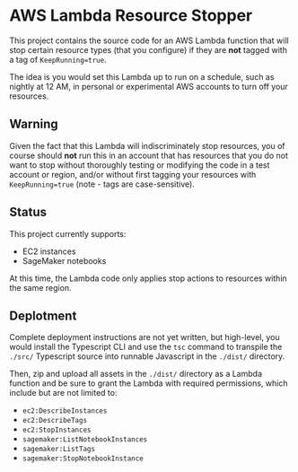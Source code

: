 # AWS Lambda Resource Stopper

This project contains the source code for an AWS Lambda function that will stop certain resource types (that you configure) if they are **not** tagged with a tag of `KeepRunning=true`. 

The idea is you would set this Lambda up to run on a schedule, such as nightly at 12 AM, in personal or experimental AWS accounts to turn off your resources. 

## Warning

Given the fact that this Lambda will indiscriminately stop resources, you of course should **not** run this in an account that has resources that you do not want to stop without thoroughly testing or modifying the code in a test account or region, and/or without first tagging your resources with `KeepRunning=true` (note - tags are case-sensitive).

## Status

This project currently supports: 

* EC2 instances
* SageMaker notebooks

At this time, the Lambda code only applies stop actions to resources within the same region. 

## Deplotment

Complete deployment instructions are not yet written, but high-level, you would install the Typescript CLI and use the `tsc` command to transpile the `./src/` Typescript source into runnable Javascript in the `./dist/` directory.


Then, zip and upload all assets in the `./dist/` directory as a Lambda function and be sure to grant the Lambda with required permissions, which include but are not limited to: 

* `ec2:DescribeInstances`
* `ec2:DescribeTags`
* `ec2:StopInstances`
* `sagemaker:ListNotebookInstances`
* `sagemaker:ListTags`
* `sagemaker:StopNotebookInstance`